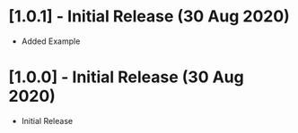 # [1.0.1] - Initial Release (30 Aug 2020)
* Added Example
# [1.0.0] - Initial Release (30 Aug 2020)
* Initial Release
